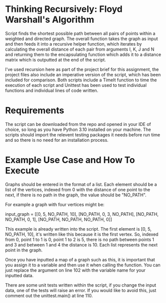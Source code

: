 # Thinking Recursively: Floyd Warshall's Algorithm
Script finds the shortest possible path between all pairs of points within a weighted and directed graph.
The overall function takes the graph as input and then feeds it into a recursive helper function, which
iterates by calculating the overall distance of each pair from arguments I, K, J and N and returning
them to the encapsulating function which adds it to a distance matrix which is outputted at the end of
the script.

I've used recursion here as part of the project brief for this assignment, the project files also include
an imperative version of the script, which has been included for comparison. Both scripts include a TimeIt
function to time the execution of each script and Unittest has been used to test individual functions and
individual lines of code written. 

# Requirements
The script can be downloaded from the repo and opened in your IDE of choice, so long as you have Python 3.10
installed on your machine. The scripts should import the relevent testing packages it needs before run time
and so there is no need for an installation process.

# Example Use Case and How To Execute
Graphs should be entered in the format of a list. Each element should be a list of the vertices, indexed from 0
with the distance of one point to the next, if there is no path in the graph, the value should be "NO_PATH".

For example a graph with four vertices might be:

input_graph = [[0, 5, NO_PATH, 10],
               [NO_PATH, 0, 3, NO_PATH],
               [NO_PATH, NO_PATH, 0, 1],
               [NO_PATH, NO_PATH, NO_PATH, 0]]
           
This example is already written into the script. The first element is [0, 5, NO_PATH, 10], it's written like this
because it is the first vertex. So, indexed from 0, point 1 to 1 is 0, point 1 to 2 is 5, there is no path between
points 1 and 3 and between 1 and 4 the distance is 10. Each list represents the next point in the graph.

Once you have inputted a map of a graph such as this, it is important that you assign it to a variable and then use
it when calling the function. You can just replace the argument on line 102 with the variable name for your inputted
data. 

There are some unit tests written within the script, if you change the input data, one of the tests will raise an error.
If you would like to avoid this, just comment out the unittest.main() at line 110. 
